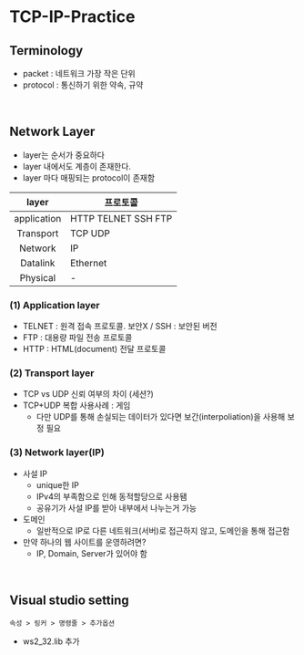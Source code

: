 # TCP-IP-Practice

## Terminology

- packet : 네트워크 가장 작은 단위
- protocol : 통신하기 위한 약속, 규약

</br>



## Network Layer

- layer는 순서가 중요하다
- layer 내에서도 계층이 존재한다.
- layer 마다 매핑되는 protocol이 존재함

|layer|프로토콜|
|:-:|-|
|application|HTTP TELNET SSH FTP|
|Transport|TCP UDP|
|Network|IP|
|Datalink|Ethernet|
|Physical|-|

### (1) Application layer
- TELNET : 원격 접속 프로토콜. 보안X / SSH : 보안된 버전
- FTP : 대용량 파일 전송 프로토콜
- HTTP : HTML(document) 전달 프로토콜


### (2) Transport layer
- TCP vs UDP 신뢰 여부의 차이 (세션?)
- TCP+UDP 복합 사용사례 : 게임
  - 다만 UDP를 통해 손실되는 데이터가 있다면 보간(interpoliation)을 사용해 보정 필요

### (3) Network layer(IP)
- 사설 IP
  - unique한 IP
  - IPv4의 부족함으로 인해 동적할당으로 사용됌
  - 공유기가 사설 IP를 받아 내부에서 나누는거 가능 
- 도메인
  - 일반적으로 IP로 다른 네트워크(서버)로 접근하지 않고, 도메인을 통해 접근함
- 만약 하나의 웹 사이트를 운영하려면? 
  - IP, Domain, Server가 있어야 함


</br>

## Visual studio setting
`속성 > 링커 > 명령줄 > 추가옵션`
- ws2_32.lib 추가
